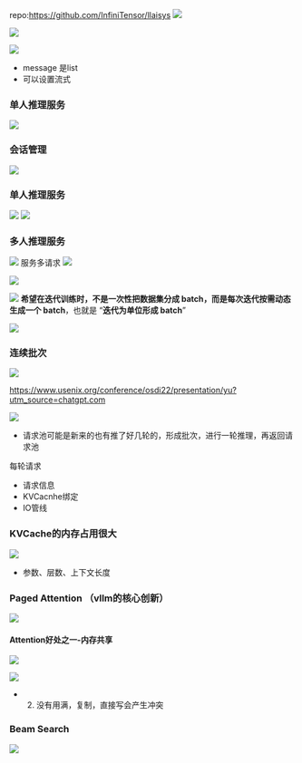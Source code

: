 repo:https://github.com/InfiniTensor/llaisys
![](asserts/Pasted%20image%2020250819094341.png)

![](asserts/Pasted%20image%2020250819094602.png)


![](asserts/Pasted%20image%2020250819095023.png)
- message 是list
- 可以设置流式

### 单人推理服务
![](asserts/Pasted%20image%2020250819095416.png)

### 会话管理
![](asserts/Pasted%20image%2020250819095906.png)

### 单人推理服务
![](asserts/Pasted%20image%2020250819100817.png)
![](asserts/Pasted%20image%2020250819100911.png)


### 多人推理服务
![](asserts/Pasted%20image%2020250819101001.png)
服务多请求
![](asserts/Pasted%20image%2020250819101351.png)

![](asserts/Pasted%20image%2020250819101413.png)

![](asserts/Pasted%20image%2020250819101635.png)
**希望在迭代训练时，不是一次性把数据集分成 batch，而是每次迭代按需动态生成一个 batch**，也就是 “**迭代为单位形成 batch**”

![](asserts/Pasted%20image%2020250819102124.png)

### 连续批次
![](asserts/Pasted%20image%2020250819102229.png)

https://www.usenix.org/conference/osdi22/presentation/yu?utm_source=chatgpt.com

![](asserts/Pasted%20image%2020250819102420.png)


- 请求池可能是新来的也有推了好几轮的，形成批次，进行一轮推理，再返回请求池

每轮请求
- 请求信息
- KVCacnhe绑定
- IO管线
### KVCache的内存占用很大
![](asserts/Pasted%20image%2020250819103057.png)
- 参数、层数、上下文长度
### Paged Attention （vllm的核心创新）
![](asserts/Pasted%20image%2020250819103333.png)
#### Attention好处之一-内存共享
![](asserts/Pasted%20image%2020250819103638.png)

![](asserts/Pasted%20image%2020250819103803.png)
- 2. 没有用满，复制，直接写会产生冲突

### Beam Search
![](asserts/Pasted%20image%2020250819103925.png)



